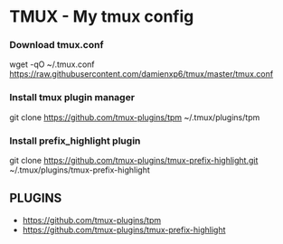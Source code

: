 # TMUX - My tmux config

### Download tmux.conf
wget -qO ~/.tmux.conf https://raw.githubusercontent.com/damienxp6/tmux/master/tmux.conf

### Install tmux plugin manager
git clone https://github.com/tmux-plugins/tpm ~/.tmux/plugins/tpm

### Install prefix_highlight plugin
git clone https://github.com/tmux-plugins/tmux-prefix-highlight.git ~/.tmux/plugins/tmux-prefix-highlight

## PLUGINS
- https://github.com/tmux-plugins/tpm
- https://github.com/tmux-plugins/tmux-prefix-highlight
